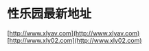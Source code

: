 # 性乐园最新地址
[http://www.xlyav.com](http://www.xlyav.com)<br>
[http://www.xly02.com](http://www.xly02.com)<br>
